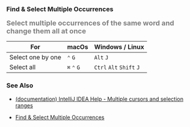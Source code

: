 ### Find & Select Multiple Occurrences

**<font color=gray size=4>Select multiple occurrences of the same word and change them all at once</font>**

| For               | macOs       | Windows / Linux          |
| ----------------- | ----------- | ------------------------ |
| Select one by one | `⌃` `G`     | `Alt`  `J`               |
| Select all        | `⌘` `⌃` `G` | `Ctrl` `Alt` `Shift` `J` |

### See Also

* [(documentation) IntelliJ IDEA Help - Multiple cursors and selection ranges](https://www.jetbrains.com/help/idea/multicursor.html?#multiple_words)

* [Find & Select Multiple Occurrences](https://www.jetbrains.com/guide/java/tips/find-select-multiple-occurrences/#:~:text=You%20can%20use%20⌘⌃,from%20the%20last%20selected%20occurrence.)


